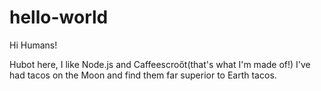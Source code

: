 # hello-world

Hi Humans!

Hubot here, I like Node.js and Caffeescroőt(that's what I'm made of!)
I've had tacos on the Moon and find them far superior to Earth tacos.
